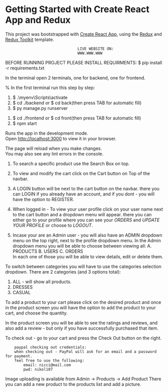 # Getting Started with Create React App and Redux

This project was bootstrapped with [Create React App](https://github.com/facebook/create-react-app), using the [Redux](https://redux.js.org/) and [Redux Toolkit](https://redux-toolkit.js.org/) template.

                                    LIVE WEBSITE ON:
                                    WWW.WWW.WWW


<!-- @@@@@@@@@@@@@@@@@@@@@@@@@@@@@@@@@@@@@@@@@@@@@@@@@@@@@@@@@@@@@@@@@@@@@@@@@@@@@@@@@@@@@ -->

BEFORE RUNNING PROJECT PLEASE INSTALL REQUIRMENTS:
$ pip install -r requirements.txt


In the terminal open 2 terminals, one for backend, one for frontend.

% In the first terminal run this step by step:
1. $ .\myenv\Scripts\activate
2. $ cd ./backend or $ cd back(then press TAB for automatic fill)
3. $ py manage.py runserver

<!-- In the second terminal run this step by step: -->
1. $ cd ./frontend or $ cd front(then press TAB for automatic fill)
2. $ npm start


Runs the app in the development mode.\
Open [http://localhost:3000](http://localhost:3000) to view it in your browser.

The page will reload when you make changes.\
You may also see any lint errors in the console.

<!-- @@@@@@@@@@@@@@@@@@@@@@@@@@@@@@@@@@@@@@@@@@@@@@@@@@@@@@@@@@@@@@@@@@@@@@@@@@@@@@@@@@@@@ -->

<!-- IN APP FUNCTIONS -->
1. To search a specific product use the Search Box on top.

2. To view and modify the cart click on the Cart button on Top of the navbar.

3. A LOGIN button will be next to the cart button on the navbar. there you can LOGIN if you
    already have an account, and if  you dont - you will have the option to REGISTER.

4. When logged in - To view your user profile click on your user name next to the cart button and 
    a dropdown menu will appear. there you can either go to your profile where you can see your *ORDERS* 
    and *UPDATE YOUR PROFILE* or choose to *LOGOUT*.

5. Incase your are an Admin user - you will also have an ADMIN dropdown menu on the top right, 
    next to the profile dropdown menu.
    In the Admin dropdown menu you will be able to choose between viewing all:
        A. PRODUCTS
        B. USERS
        C. ORDERS   
    In each one of those you will be able to view details, edit or delete them.

<!--@@@@@@@@@@@@@@@@@@@@@@@@@@@@ SWITCH BEWTEEN CATEGORIES @@@@@@@@@@@@@@@@@@@@@@@@@@@@-->

To switch between categories you will have to use the categories selection dropdown.
There are 2 categories (and 3 options total):
1. ALL - will show all products.
2. DRESSES
3. CASUAL

<!-- Please notice - due to pagination - when choosing a category - it will only show the 
    products from the chosen category in the same page you are on. if you will go to the next page
    you can choose that category again and see more product from the next page. -->


<!--@@@@@@@@@@@@@@@@@@@@@@@@@@@@ ADD ITEM TO CART AND GET EXTRA INFO @@@@@@@@@@@@@@@@@@@@@@@@@@@@-->

To add a product to your cart please click on the desired product and once in the product screen
you will have the option to add the product to your cart, and choose the quantity.
 <!-- Please notice - if the product is Out Of Stock the "Add to Cart" button will be
    be disabled and you wont be able to press it. Also you will not be able to add a higher
    quantity than whats in stock - to your cart. -->
In the product screen you will be able to see the ratings and reviews, and also add a review - but only 
if you have successfully purchased that item.

<!--@@@@@@@@@@@@@@@@@@@@@@@@@@@@ CART CHECKOUT - PAYPAL @@@@@@@@@@@@@@@@@@@@@@@@@@@@-->

To check out - go to your cart and press the Check Out button on the right.

        paypal checking out credentials:
        when checking out - PayPal will ask for an email and a password for payment.
        feel free to use the following:
            email: nicci@mail.com
            pwd: nikol107


<!--@@@@@@@@@@@@@@@@@@@@@@@@@@@@ IMAGE UPLOADING FROM ADMIN SCREEN @@@@@@@@@@@@@@@@@@@@@@@@@@@@-->

Image uploading is available from Admin -> Products -> Add Product 
There you can add a new product to the products list and add a picture.
